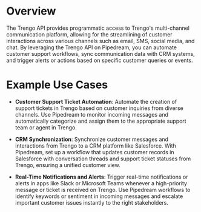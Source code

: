 # Overview

The Trengo API provides programmatic access to Trengo's multi-channel communication platform, allowing for the streamlining of customer interactions across various channels such as email, SMS, social media, and chat. By leveraging the Trengo API on Pipedream, you can automate customer support workflows, sync communication data with CRM systems, and trigger alerts or actions based on specific customer queries or events.

# Example Use Cases

- **Customer Support Ticket Automation**: Automate the creation of support tickets in Trengo based on customer inquiries from diverse channels. Use Pipedream to monitor incoming messages and automatically categorize and assign them to the appropriate support team or agent in Trengo.

- **CRM Synchronization**: Synchronize customer messages and interactions from Trengo to a CRM platform like Salesforce. With Pipedream, set up a workflow that updates customer records in Salesforce with conversation threads and support ticket statuses from Trengo, ensuring a unified customer view.

- **Real-Time Notifications and Alerts**: Trigger real-time notifications or alerts in apps like Slack or Microsoft Teams whenever a high-priority message or ticket is received on Trengo. Use Pipedream workflows to identify keywords or sentiment in incoming messages and escalate important customer issues instantly to the right stakeholders.
